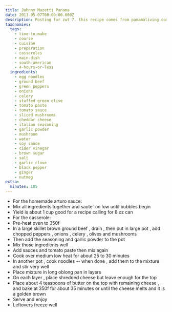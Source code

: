 ```yaml
---
title: Johnny Mazetti Panama
date: 2011-05-07T00:00:00.000Z
description: Posting for zwt 7. this recipe comes from panamaliving.com/recipes web site.
taxonomies:
  tags:
    - time-to-make
    - course
    - cuisine
    - preparation
    - casseroles
    - main-dish
    - south-american
    - 4-hours-or-less
  ingredients:
    - egg noodles
    - ground beef
    - green peppers
    - onions
    - celery
    - stuffed green olive
    - tomato paste
    - tomato sauce
    - sliced mushrooms
    - cheddar cheese
    - italian seasoning
    - garlic powder
    - mushroom
    - water
    - soy sauce
    - cider vinegar
    - brown sugar
    - salt
    - garlic clove
    - black pepper
    - ginger
    - nutmeg
extra:
  minutes: 105
---
```

 - For the homemade arturo sauce:
 - Mix all ingredients together and saute` on low until bubbles begin
 - Yield is about 1 cup good for a recipe calling for 8 oz can
 - For the casserole:
 - Pre-heat oven to 350f
 - In a large skillet brown ground beef , drain , then put in large pot , add chopped peppers , onions , celery , olives and mushrooms
 - Then add the seasoning and garlic powder to the pot
 - Mix those ingredients well
 - Add sauces and tomato paste then mix again
 - Cook over medium low heat for about 25 to 30 minutes
 - In another pot , cook noodles -- when done , add them to the mixture and stir very well
 - Place mixture in long oblong pan in layers
 - On each layer , place shredded cheese but leave enough for the top
 - Place about 4 teaspoons of butter on the top with remaining cheese , and bake at 350f for about 35 minutes or until the cheese melts and it is a golden brown
 - Serve and enjoy
 - Leftovers freeze well

